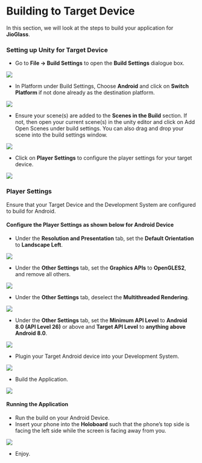 # Building to Target Device

In this section, we will look at the steps to build your application for **JioGlass**.

### Setting up Unity for Target Device

* Go to **File -> Build Settings** to open the **Build Settings** dialogue box.

![](../.gitbook/assets/36.png)

* In Platform under Build Settings, Choose **Android** and click on **Switch Platform** if not done already as the destination platform.

![](../.gitbook/assets/37.png)

* Ensure your scene(s) are added to the **Scenes in the Build** section. If not, then open your current scene(s) in the unity editor and click on Add Open Scenes under build settings. You can also drag and drop your scene into the build settings window.

![](../.gitbook/assets/38.png)

* Click on **Player Settings** to configure the player settings for your target device.

![](../.gitbook/assets/39.png)

### Player Settings

Ensure that your Target Device and the Development System are configured to build for Android.

#### Configure the Player Settings as shown below for Android Device

* Under the **Resolution and Presentation** tab, set the **Default Orientation** to **Landscape Left**.

![](../.gitbook/assets/40.png)

* Under the **Other Settings** tab, set the **Graphics APIs** to **OpenGLES2**, and remove all others.

![](../.gitbook/assets/41.png)

* Under the **Other Settings** tab, deselect the **Multithreaded Rendering**.

![](../.gitbook/assets/42.png)

* Under the **Other Settings** tab, set the **Minimum API Level** to **Android 8.0 (API Level 26)** or above and **Target API Level** to **anything above Android 8.0**.

![](../.gitbook/assets/43.png)

* Plugin your Target Android device into your Development System.

![](../.gitbook/assets/44.png)

* Build the Application.

![](../.gitbook/assets/45.png)

#### Running the Application

* Run the build on your Android Device.
* Insert your phone into the **Holoboard** such that the phone’s top side is facing the left side while the screen is facing away from you.

![](../.gitbook/assets/46.jpeg)

* Enjoy.
